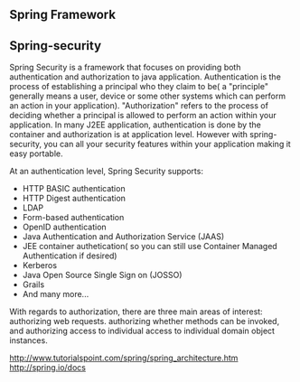Spring Framework
---




Spring-security
----
Spring Security is a framework that focuses on providing both authentication and authorization to java application. Authentication is the process of establishing a principal who they claim to be( a "principle" generally means a user, device or some other systems which can perform an action in your application). "Authorization" refers to the process of deciding whether a principal is allowed to perform an action within your application. In many J2EE application, authentication is done by the container and authorization is at application level. However with spring-security, you can all your security features within your application making it easy portable.



At an authentication level, Spring Security supports:
* HTTP BASIC authentication
* HTTP Digest authentication
* LDAP
* Form-based authentication
* OpenID authentication 
* Java Authentication and Authorization Service (JAAS)
* JEE container authetication( so you can still use Container Managed Authentication if desired)
* Kerberos
* Java Open Source Single Sign on (JOSSO)
* Grails
* And many more...

With regards to authorization, there are three main areas of interest: authorizing web requests. authorizing whether methods can be invoked, and authorizing access to individual access to individual domain object instances. 


http://www.tutorialspoint.com/spring/spring_architecture.htm
http://spring.io/docs

